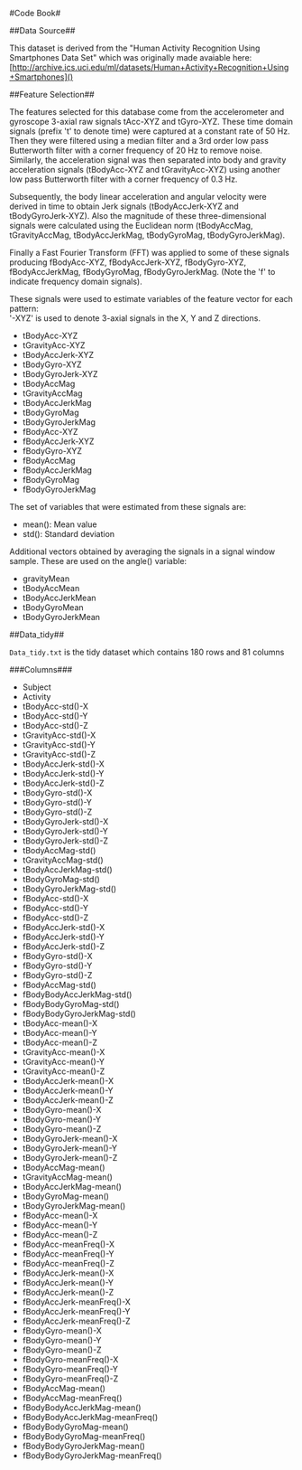 #Code Book#

##Data Source##

This dataset is derived from the "Human Activity Recognition Using Smartphones Data Set" which was originally made avaiable here: [http://archive.ics.uci.edu/ml/datasets/Human+Activity+Recognition+Using+Smartphones]()

##Feature Selection##

The features selected for this database come from the accelerometer and gyroscope 3-axial raw signals tAcc-XYZ and tGyro-XYZ. These time domain signals (prefix 't' to denote time) were captured at a constant rate of 50 Hz. Then they were filtered using a median filter and a 3rd order low pass Butterworth filter with a corner frequency of 20 Hz to remove noise. Similarly, the acceleration signal was then separated into body and gravity acceleration signals (tBodyAcc-XYZ and tGravityAcc-XYZ) using another low pass Butterworth filter with a corner frequency of 0.3 Hz. 

Subsequently, the body linear acceleration and angular velocity were derived in time to obtain Jerk signals (tBodyAccJerk-XYZ and tBodyGyroJerk-XYZ). Also the magnitude of these three-dimensional signals were calculated using the Euclidean norm (tBodyAccMag, tGravityAccMag, tBodyAccJerkMag, tBodyGyroMag, tBodyGyroJerkMag). 

Finally a Fast Fourier Transform (FFT) was applied to some of these signals producing fBodyAcc-XYZ, fBodyAccJerk-XYZ, fBodyGyro-XYZ, fBodyAccJerkMag, fBodyGyroMag, fBodyGyroJerkMag. (Note the 'f' to indicate frequency domain signals). 

These signals were used to estimate variables of the feature vector for each pattern:  
'-XYZ' is used to denote 3-axial signals in the X, Y and Z directions.

* tBodyAcc-XYZ
* tGravityAcc-XYZ
* tBodyAccJerk-XYZ
* tBodyGyro-XYZ
* tBodyGyroJerk-XYZ
* tBodyAccMag
* tGravityAccMag
* tBodyAccJerkMag
* tBodyGyroMag
* tBodyGyroJerkMag
* fBodyAcc-XYZ
* fBodyAccJerk-XYZ
* fBodyGyro-XYZ
* fBodyAccMag
* fBodyAccJerkMag
* fBodyGyroMag
* fBodyGyroJerkMag

The set of variables that were estimated from these signals are: 

* mean(): Mean value
* std(): Standard deviation

Additional vectors obtained by averaging the signals in a signal window sample. These are used on the angle() variable:

* gravityMean
* tBodyAccMean
* tBodyAccJerkMean
* tBodyGyroMean
* tBodyGyroJerkMean

##Data_tidy##

`Data_tidy.txt` is the tidy dataset which contains 180 rows and 81 columns

###Columns###

* Subject	
* Activity	
* tBodyAcc-std()-X	
* tBodyAcc-std()-Y	
* tBodyAcc-std()-Z	
* tGravityAcc-std()-X	
* tGravityAcc-std()-Y	
* tGravityAcc-std()-Z	
* tBodyAccJerk-std()-X	
* tBodyAccJerk-std()-Y	
* tBodyAccJerk-std()-Z	
* tBodyGyro-std()-X	
* tBodyGyro-std()-Y	
* tBodyGyro-std()-Z	
* tBodyGyroJerk-std()-X	
* tBodyGyroJerk-std()-Y	
* tBodyGyroJerk-std()-Z	
* tBodyAccMag-std()	
* tGravityAccMag-std()	
* tBodyAccJerkMag-std()	
* tBodyGyroMag-std()	
* tBodyGyroJerkMag-std()	
* fBodyAcc-std()-X	
* fBodyAcc-std()-Y	
* fBodyAcc-std()-Z	
* fBodyAccJerk-std()-X	
* fBodyAccJerk-std()-Y	
* fBodyAccJerk-std()-Z	
* fBodyGyro-std()-X	
* fBodyGyro-std()-Y	
* fBodyGyro-std()-Z	
* fBodyAccMag-std()	
* fBodyBodyAccJerkMag-std()	
* fBodyBodyGyroMag-std()	
* fBodyBodyGyroJerkMag-std()	
* tBodyAcc-mean()-X	
* tBodyAcc-mean()-Y	
* tBodyAcc-mean()-Z	
* tGravityAcc-mean()-X	
* tGravityAcc-mean()-Y	
* tGravityAcc-mean()-Z	
* tBodyAccJerk-mean()-X	
* tBodyAccJerk-mean()-Y	
* tBodyAccJerk-mean()-Z	
* tBodyGyro-mean()-X	
* tBodyGyro-mean()-Y	
* tBodyGyro-mean()-Z	
* tBodyGyroJerk-mean()-X	
* tBodyGyroJerk-mean()-Y	
* tBodyGyroJerk-mean()-Z	
* tBodyAccMag-mean()	
* tGravityAccMag-mean()	
* tBodyAccJerkMag-mean()	
* tBodyGyroMag-mean()	
* tBodyGyroJerkMag-mean()
* fBodyAcc-mean()-X
* fBodyAcc-mean()-Y	
* fBodyAcc-mean()-Z	
* fBodyAcc-meanFreq()-X	
* fBodyAcc-meanFreq()-Y	
* fBodyAcc-meanFreq()-Z	
* fBodyAccJerk-mean()-X	
* fBodyAccJerk-mean()-Y	
* fBodyAccJerk-mean()-Z	
* fBodyAccJerk-meanFreq()-X	
* fBodyAccJerk-meanFreq()-Y	
* fBodyAccJerk-meanFreq()-Z	
* fBodyGyro-mean()-X	
* fBodyGyro-mean()-Y	
* fBodyGyro-mean()-Z	
* fBodyGyro-meanFreq()-X	
* fBodyGyro-meanFreq()-Y	
* fBodyGyro-meanFreq()-Z	
* fBodyAccMag-mean()	
* fBodyAccMag-meanFreq()	
* fBodyBodyAccJerkMag-mean()	
* fBodyBodyAccJerkMag-meanFreq()	
* fBodyBodyGyroMag-mean()	
* fBodyBodyGyroMag-meanFreq()	
* fBodyBodyGyroJerkMag-mean()	
* fBodyBodyGyroJerkMag-meanFreq()